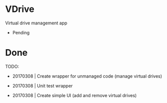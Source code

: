 # VDrive
Virtual drive management app

* Pending
# Done

TODO:

* 20170308 | Create wrapper for unmanaged code (manage virtual drives)

* 20170308 | Unit test wrapper

* 20170308 | Create simple UI (add and remove virtual drives)

